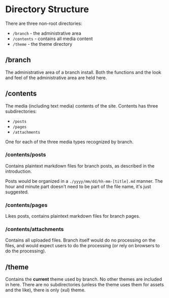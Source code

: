 # Directory Structure

There are three non-root directories:

- `/branch` - the administrative area
- `/contents` - contains all media content
- `/theme` - the theme directory


## /branch

The administrative area of a branch install. Both the functions and the look
and feel of the administrative area are held here.


## /contents

The media (including text media) contents of the site. Contents has three
subdirectories:

- `/posts`
- `/pages`
- `/attachments`

One for each of the three media types recognized by branch.

### /contents/posts

Contains plaintext markdown files for branch posts, as described in the
introduction.

Posts would be organized in a `./yyyy/mm/dd/hh-mm-[title].md` manner. The hour
and minute part doesn't need to be part of the file name, it's just suggested. 

### /contents/pages

Likes posts, contains plaintext markdown files for branch pages.

### /contents/attachments

Contains all uploaded files. Branch itself would do no processing on the
files, and would expect users to do the processing (or rely on browsers to do
the processing).


## /theme

Contains the **current** theme used by branch. No other themes are included in
here. There are no subdirectories (unless the theme uses them for assets and
the like), there is only (xul) theme.


